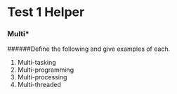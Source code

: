 # Test 1 Helper
### Multi\*
######Define the following and give examples of each.

1. Multi-tasking
2. Multi-programming
3. Multi-processing
4. Multi-threaded

